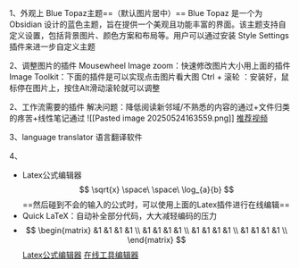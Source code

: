 1、外观上     Blue Topaz主题==（默认图片居中）==
	Blue Topaz 是一个为 Obsidian 设计的蓝色主题，旨在提供一个美观且功能丰富的界面。该主题支持自定义设置，包括背景图片、颜色方案和布局等。用户可以通过安装 Style Settings 插件来进一步自定义主题

2、调整图片的插件
Mousewheel Image zoom：快速修改图片大小用上面的插件
Image Toolkit：下面的插件是可以实现点击图片看大图
Ctrl + 滚轮 ：安装好，鼠标停在图片上，按住Alt滑动滚轮就可以调整


2、工作流需要的插件
解决问题：降低阅读新邻域/不熟悉的内容的通过+文件归类的疼苦+线性笔记通过
![[Pasted image 20250524163559.png]]
[推荐视频](https://www.bilibili.com/video/BV1SB4y1n7zd/?vd_source=21e7867da62003b578702415c34f5554&spm_id_from=333.788.videopod.sections)

3、language translator 语言翻译软件

4、
- Latex公式编辑器
$$
\sqrt{x} \space\ \space\    \log_{a}{b} 
$$
 ==然后碰到不会的输入的公式时，可以使用上面的Latex插件进行在线编辑==
 - Quick LaTeX：自动补全部分代码，大大减轻编码的压力
 - $$
 \begin{matrix}
 &1  &1  &1 &1  \\
 &1  &1  &1 &1 \\
 &1  &1  &1 &1 \\
 &1  &1  &1 &1 \\
\end{matrix}
$$
 [Latex公式编辑器](https://www.latexlive.com/)
 [在线工具编辑器](https://editor.codecogs.com/)
 
